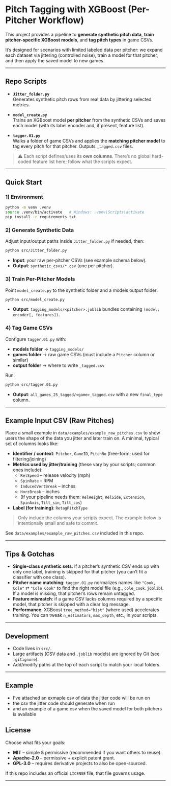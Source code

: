 # Pitch Tagging with XGBoost (Per-Pitcher Workflow)

This project provides a pipeline to **generate synthetic pitch data**, **train pitcher-specific XGBoost models**, and **tag pitch types** in game CSVs.

It’s designed for scenarios with limited labeled data per pitcher: we expand each dataset via jittering (controlled noise), train a model for that pitcher, and then apply the saved model to new games.

---

## Repo Scripts

- **`Jitter_folder.py`**  
  Generates synthetic pitch rows from real data by jittering selected metrics.

- **`model_create.py`**  
  Trains an XGBoost model **per pitcher** from the synthetic CSVs and saves each model (with its label encoder and, if present, feature list).

- **`tagger.01.py`**  
  Walks a folder of game CSVs and applies the **matching pitcher model** to tag every pitch for that pitcher. Outputs `_tagged.csv` files.

> ⚠️ Each script defines/uses its **own columns**. There’s no global hard-coded feature list here; follow what the scripts expect.

---

## Quick Start

### 1) Environment
```bash
python -m venv .venv
source .venv/bin/activate   # Windows: .venv\Scripts\activate
pip install -r requirements.txt
```

### 2) Generate Synthetic Data
Adjust input/output paths inside `Jitter_folder.py` if needed, then:
```bash
python src/Jitter_folder.py
```
- **Input**: your raw per-pitcher CSVs (see example schema below).  
- **Output**: `synthetic_csvs/*.csv` (one per pitcher).

### 3) Train Per-Pitcher Models
Point `model_create.py` to the synthetic folder and a models output folder:
```bash
python src/model_create.py
```
- **Output**: `tagging_models/<pitcher>.joblib` bundles containing `(model, encoder[, features])`.

### 4) Tag Game CSVs
Configure `tagger.01.py` with:
- **models folder** → `tagging_models/`
- **games folder** → raw game CSVs (must include a `Pitcher` column or similar)
- **output folder** → where to write `_tagged.csv`

Run:
```bash
python src/tagger.01.py
```
- **Output**: `all_games_25_tagged/<game>_tagged.csv` with a new `final_type` column.

---

## Example Input CSV (Raw Pitches)

Place a small example in `data/examples/example_raw_pitches.csv` to show users the shape of the data you jitter and later train on. A minimal, typical set of columns looks like:

- **Identifier / context**: `Pitcher`, `GameID`, `PitchNo` (free-form; used for filtering/joining)
- **Metrics used by jitter/training** (these vary by your scripts; common ones include):
  - `RelSpeed` – release velocity (mph)
  - `SpinRate` – RPM
  - `InducedVertBreak` – inches
  - `HorzBreak` – inches
  - (If your pipeline needs them: `RelHeight`, `RelSide`, `Extension`, `SpinAxis`, `Tilt_sin`, `Tilt_cos`)
- **Label (for training)**: `RetagPitchType`

> Only include the columns your scripts expect. The example below is intentionally small and safe to commit.

See `data/examples/example_raw_pitches.csv` included in this repo.

---

## Tips & Gotchas

- **Single-class synthetic sets**: if a pitcher’s synthetic CSV ends up with only one label, training is skipped for that pitcher (you can’t fit a classifier with one class).
- **Pitcher name matching**: `tagger.01.py` normalizes names like `"Cook, Cole"` ⇄ `"Cole Cook"` to find the right model file (e.g., `cole_cook.joblib`). If a model is missing, that pitcher’s rows remain untagged.
- **Feature mismatch**: if a game CSV lacks columns required by a specific model, that pitcher is skipped with a clear log message.
- **Performance**: XGBoost `tree_method="hist"` (where used) accelerates training. You can tweak `n_estimators`, `max_depth`, etc., in your scripts.

---

## Development

- Code lives in `src/`.
- Large artifacts (CSV data and `.joblib` models) are ignored by Git (see `.gitignore`).
- Add/modify paths at the top of each script to match your local folders.

---
## Example
- I've attached an exmaple csv of data the jitter code will be run on
- the csv the jitter code should generate when run
- and an example of a game csv when the saved model for both pitchers is available 

## License

Choose what fits your goals:
- **MIT** – simple & permissive (recommended if you want others to reuse).
- **Apache-2.0** – permissive + explicit patent grant.
- **GPL-3.0** – requires derivative projects to also be open-sourced.

If this repo includes an official `LICENSE` file, that file governs usage.

---
